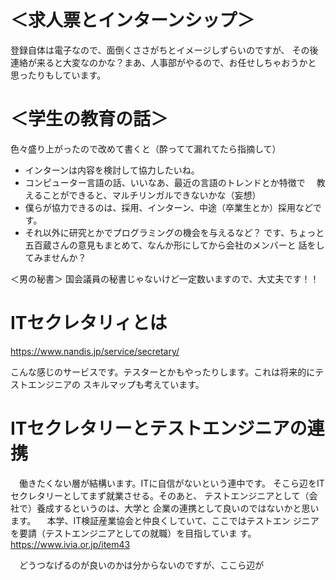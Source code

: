 # ＜求人票とインターンシップ＞
登録自体は電子なので、面倒くささがちとイメージしずらいのですが、
その後連絡が来ると大変なのかな？まあ、人事部がやるので、お任せしちゃおうかと
思ったりもしています。

# ＜学生の教育の話＞
色々盛り上がったので改めて書くと（酔ってて漏れてたら指摘して）
* インターンは内容を検討して協力したいね。
* コンピューター言語の話、いいなあ、最近の言語のトレンドとか特徴で
　教えることができると、マルチリンガルできないかな（妄想）
* 僕らが協力できるのは、採用、インターン、中途（卒業生とか）採用などです。
* それ以外に研究とかでプログラミングの機会を与えるなど？
です、ちょっと五百蔵さんの意見もまとめて、なんか形にしてから会社のメンバーと
話をしてみませんか？

＜男の秘書＞
国会議員の秘書じゃないけど一定数いますので、大丈夫です！！

# ITセクレタリィとは

https://www.nandis.jp/service/secretary/

こんな感じのサービスです。テスターとかもやったりします。これは将来的にテストエンジニアの
スキルマップも考えています。

# ITセクレタリーとテストエンジニアの連携
　働きたくない層が結構います。ITに自信がないという連中です。
そこら辺をITセクレタリーとしてまず就業させる。そのあと、
テストエンジニアとして（会社で）養成するというのは、大学と
企業の連携として良いのではないかと思います。
　本学、IT検証産業協会と仲良くしていて、ここではテストエン
ジニアを要請（テストエンジニアとしての就職）を目指していま
す。
　https://www.ivia.or.jp/item43

　どうつなげるのが良いのかは分からないのですが、ここら辺が
